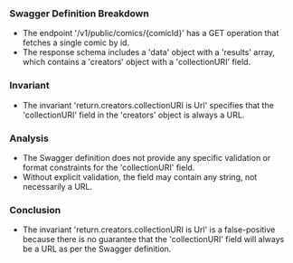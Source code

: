 ### Swagger Definition Breakdown
- The endpoint '/v1/public/comics/{comicId}' has a GET operation that fetches a single comic by id.
- The response schema includes a 'data' object with a 'results' array, which contains a 'creators' object with a 'collectionURI' field.

### Invariant
- The invariant 'return.creators.collectionURI is Url' specifies that the 'collectionURI' field in the 'creators' object is always a URL.

### Analysis
- The Swagger definition does not provide any specific validation or format constraints for the 'collectionURI' field.
- Without explicit validation, the field may contain any string, not necessarily a URL.

### Conclusion
- The invariant 'return.creators.collectionURI is Url' is a false-positive because there is no guarantee that the 'collectionURI' field will always be a URL as per the Swagger definition.
